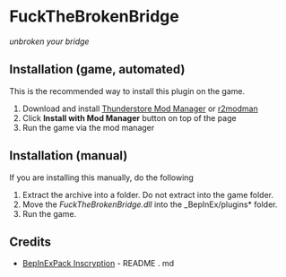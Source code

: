 # FuckTheBrokenBridge

_unbroken your bridge_

## Installation (game, automated)

This is the recommended way to install this plugin on the game.

1. Download and install [Thunderstore Mod Manager](https://www.overwolf.com/app/Thunderstore-Thunderstore_Mod_Manager) or [r2modman](https://timberborn.thunderstore.io/package/ebkr/r2modman/)
2. Click **Install with Mod Manager** button on top of the page
3. Run the game via the mod manager

## Installation (manual)

If you are installing this manually, do the following

1. Extract the archive into a folder. Do not extract into the game folder.
2. Move the _FuckTheBrokenBridge.dll_ into the \_BepInEx/plugins\* folder.
3. Run the game.

## Credits

- [BepInExPack Inscryption](https://inscryption.thunderstore.io/package/BepInEx/BepInExPack_Inscryption/) - README . md
